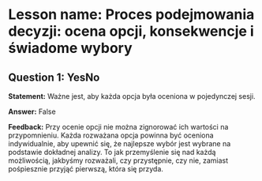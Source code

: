 # Lesson name: Proces podejmowania decyzji: ocena opcji, konsekwencje i świadome wybory

## Question 1: YesNo

**Statement:** Ważne jest, aby każda opcja była oceniona w pojedynczej sesji.

**Answer:** False

**Feedback:**
Przy ocenie opcji nie można zignorować ich wartości na przypomnieniu. Każda rozważana opcja powinna być oceniona indywidualnie, aby upewnić się, że najlepsze wybór jest wybrane na podstawie dokładnej analizy. To jak przemyślenie się nad każdą możliwością, jakbyśmy rozważali, czy przystępnie, czy nie, zamiast pośpiesznie przyjąć pierwszą, która się przyda.

